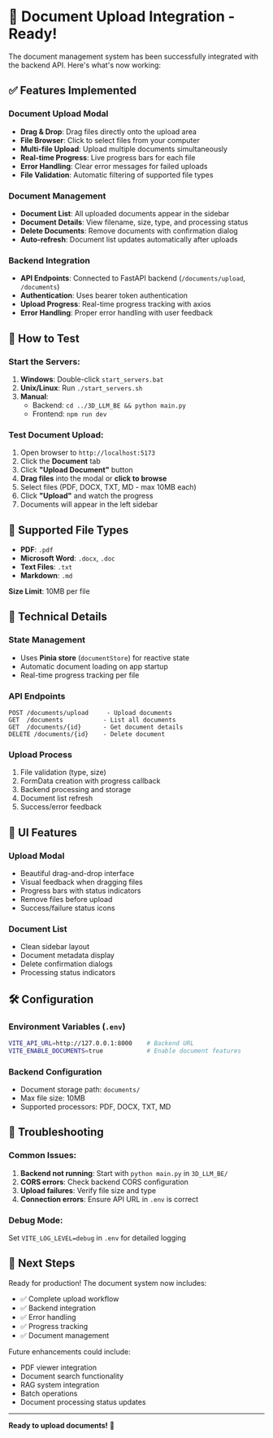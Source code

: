 # 🚀 Document Upload Integration - Ready!

The document management system has been successfully integrated with the backend API. Here's what's now working:

## ✅ Features Implemented

### Document Upload Modal
- **Drag & Drop**: Drag files directly onto the upload area
- **File Browser**: Click to select files from your computer
- **Multi-file Upload**: Upload multiple documents simultaneously
- **Real-time Progress**: Live progress bars for each file
- **Error Handling**: Clear error messages for failed uploads
- **File Validation**: Automatic filtering of supported file types

### Document Management
- **Document List**: All uploaded documents appear in the sidebar
- **Document Details**: View filename, size, type, and processing status
- **Delete Documents**: Remove documents with confirmation dialog
- **Auto-refresh**: Document list updates automatically after uploads

### Backend Integration
- **API Endpoints**: Connected to FastAPI backend (`/documents/upload`, `/documents`)
- **Authentication**: Uses bearer token authentication
- **Upload Progress**: Real-time progress tracking with axios
- **Error Handling**: Proper error handling with user feedback

## 🎯 How to Test

### Start the Servers:
1. **Windows**: Double-click `start_servers.bat`
2. **Unix/Linux**: Run `./start_servers.sh`
3. **Manual**: 
   - Backend: `cd ../3D_LLM_BE && python main.py`
   - Frontend: `npm run dev`

### Test Document Upload:
1. Open browser to `http://localhost:5173`
2. Click the **Document** tab
3. Click **"Upload Document"** button
4. **Drag files** into the modal or **click to browse**
5. Select files (PDF, DOCX, TXT, MD - max 10MB each)
6. Click **"Upload"** and watch the progress
7. Documents will appear in the left sidebar

## 📁 Supported File Types
- **PDF**: `.pdf`
- **Microsoft Word**: `.docx`, `.doc`
- **Text Files**: `.txt`
- **Markdown**: `.md`

**Size Limit**: 10MB per file

## 🔧 Technical Details

### State Management
- Uses **Pinia store** (`documentStore`) for reactive state
- Automatic document loading on app startup
- Real-time progress tracking per file

### API Endpoints
```
POST /documents/upload     - Upload documents
GET  /documents           - List all documents  
GET  /documents/{id}      - Get document details
DELETE /documents/{id}    - Delete document
```

### Upload Process
1. File validation (type, size)
2. FormData creation with progress callback
3. Backend processing and storage
4. Document list refresh
5. Success/error feedback

## 🎨 UI Features

### Upload Modal
- Beautiful drag-and-drop interface
- Visual feedback when dragging files
- Progress bars with status indicators
- Remove files before upload
- Success/failure status icons

### Document List
- Clean sidebar layout
- Document metadata display
- Delete confirmation dialogs
- Processing status indicators

## 🛠 Configuration

### Environment Variables (`.env`)
```bash
VITE_API_URL=http://127.0.0.1:8000    # Backend URL
VITE_ENABLE_DOCUMENTS=true            # Enable document features
```

### Backend Configuration
- Document storage path: `documents/`
- Max file size: 10MB
- Supported processors: PDF, DOCX, TXT, MD

## 🐛 Troubleshooting

### Common Issues:
1. **Backend not running**: Start with `python main.py` in `3D_LLM_BE/`
2. **CORS errors**: Check backend CORS configuration
3. **Upload failures**: Verify file size and type
4. **Connection errors**: Ensure API URL in `.env` is correct

### Debug Mode:
Set `VITE_LOG_LEVEL=debug` in `.env` for detailed logging

## 🎯 Next Steps

Ready for production! The document system now includes:
- ✅ Complete upload workflow
- ✅ Backend integration
- ✅ Error handling
- ✅ Progress tracking
- ✅ Document management

Future enhancements could include:
- PDF viewer integration
- Document search functionality
- RAG system integration
- Batch operations
- Document processing status updates

---

**Ready to upload documents!** 🎉
